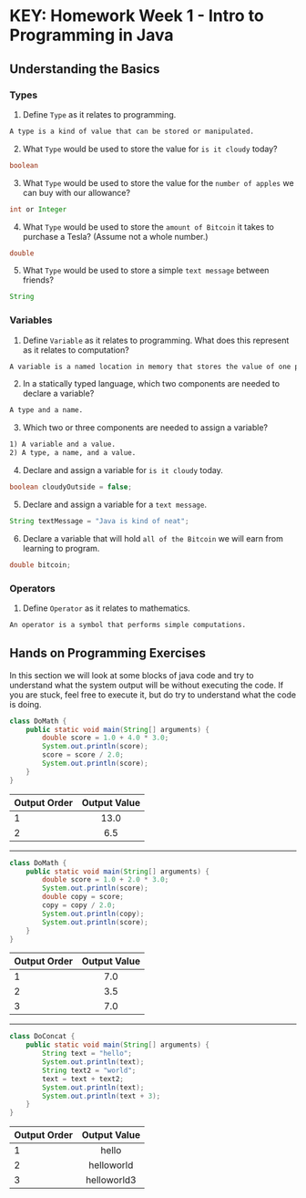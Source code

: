 KEY: Homework Week 1 - Intro to Programming in Java
==============================================
Understanding the Basics
------------------------
### Types
1. Define `Type` as it relates to programming.
```markdown
A type is a kind of value that can be stored or manipulated.
```
2. What `Type` would be used to store the value for `is it cloudy` today?
```java
boolean
```
3. What `Type` would be used to store the value for the `number of apples` we can buy with our allowance?
```java
int or Integer
```
4. What `Type` would be used to store the `amount of Bitcoin` it   takes to purchase a Tesla? (Assume not a whole number.)
```java
double
```
5. What `Type` would be used to store a simple `text message` between friends?
```java
String
```
### Variables
1. Define `Variable` as it relates to programming. What does this represent as it relates to computation?
```markdown
A variable is a named location in memory that stores the value of one particular type.
```
2. In a statically typed language, which two components are needed to declare a variable?
```markdown
A type and a name.
```
3. Which two or three components are needed to assign a variable?
```markdown
1) A variable and a value.
2) A type, a name, and a value.
```
4. Declare and assign a variable for `is it cloudy` today.
```java
boolean cloudyOutside = false;
```
5. Declare and assign a variable for a `text message`.
```java
String textMessage = "Java is kind of neat";
```
6. Declare a variable that will hold `all of the Bitcoin` we will earn from learning to program.
```java
double bitcoin;
```
### Operators
1. Define `Operator` as it relates to mathematics.
```markdown
An operator is a symbol that performs simple computations.
```

Hands on Programming Exercises
------------------------------
In this section we will look at some blocks of java code and try to understand what the system output will be without executing the code. If you are stuck, feel free to execute it, but do try to understand what the code is doing. 
```java
class DoMath {
    public static void main(String[] arguments) {
        double score = 1.0 + 4.0 * 3.0;
        System.out.println(score);
        score = score / 2.0;
        System.out.println(score);
    }
}
```
| Output Order | Output Value |
| :----------- | :----------: |
| 1            |     13.0     |
| 2            |     6.5      |
____
```java
class DoMath {
    public static void main(String[] arguments) {
        double score = 1.0 + 2.0 * 3.0;
        System.out.println(score);
        double copy = score;
        copy = copy / 2.0;
        System.out.println(copy);
        System.out.println(score);
    }
}
```
| Output Order | Output Value |
| :----------- | :----------: |
| 1            |     7.0      |
| 2            |     3.5      |
| 3            |     7.0      |
___
```java
class DoConcat {
    public static void main(String[] arguments) {
        String text = "hello";
        System.out.println(text);
        String text2 = "world";
        text = text + text2;
        System.out.println(text);
        System.out.println(text + 3);
    }
}
```
| Output Order | Output Value |
| :----------- | :----------: |
| 1            |    hello     |
| 2            |  helloworld  |
| 3            | helloworld3  |